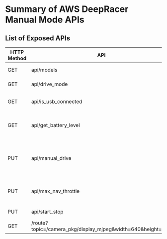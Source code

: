 # Summary of AWS DeepRacer Manual Mode APIs

## List of Exposed APIs

| HTTP Method | API | Data | Description | Link |
| -- | -- | -- | -- | -- |
| GET | api/models | | Get AI model list | |
| GET | api/drive_mode | {"drive_mode": "auto|manual"} | Drive car in AI or manual mode | |
| GET | api/is_usb_connected | | Is there a USB connection? | |
| GET | api/get_battery_level | | What is battery level from 1-10 | |
| PUT | api/manual_drive | {"angle": steering_angle, "throttle": throttle, "max_speed": max_speed} | Used to steer the car | https://github.com/aws-deepracer/aws-deepracer-webserver-pkg/blob/main/webserver_pkg/webserver_pkg/vehicle_control.py |
| PUT | api/max_nav_throttle | {"throttle": throttle_percent} | Throttle mutiplier from -1 to 1 | |
| PUT | api/start_stop | {"start_stop": "start|stop"} | Start or stop the car | |
| GET | /route?topic=/camera_pkg/display_mjpeg&width=640&height=480 | | Video feed from the car | |



